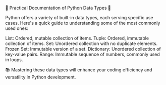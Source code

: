 🚀 Practical Documentation of Python Data Types 🐍

Python offers a variety of built-in data types, each serving specific use cases. Here's a quick guide to understanding some of the most commonly used ones:

List: Ordered, mutable collection of items.
Tuple: Ordered, immutable collection of items.
Set: Unordered collection with no duplicate elements.
Frozen Set: Immutable version of a set.
Dictionary: Unordered collection of key-value pairs.
Range: Immutable sequence of numbers, commonly used in loops.

📚 Mastering these data types will enhance your coding efficiency and versatility in Python development.
